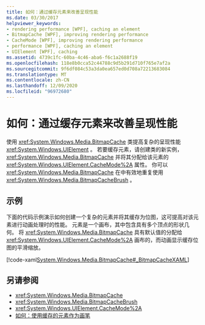 ```yaml
---
title: 如何：通过缓存元素来改善呈现性能
ms.date: 03/30/2017
helpviewer_keywords:
- rendering performance [WPF], caching an element
- BitmapCache [WPF], improving rendering performance
- CacheMode [WPF], improving rendering performance
- performance [WPF], caching an element
- UIElement [WPF], caching
ms.assetid: 4739c1fc-60ba-4c46-aba6-f6c1a2688f19
ms.openlocfilehash: 118e8b0cca52c44788c9d5b291d710f765e7af2a
ms.sourcegitcommit: 9f6df084c53a3da0ea657ed0d708a72213683084
ms.translationtype: MT
ms.contentlocale: zh-CN
ms.lasthandoff: 12/09/2020
ms.locfileid: "96972680"
---
```

# <a name="how-to-improve-rendering-performance-by-caching-an-element"></a>如何：通过缓存元素来改善呈现性能
使用 <xref:System.Windows.Media.BitmapCache> 类提高复杂的呈现性能 <xref:System.Windows.UIElement> 。 若要缓存元素，请创建类的新实例， <xref:System.Windows.Media.BitmapCache> 并将其分配给该元素的 <xref:System.Windows.UIElement.CacheMode%2A> 属性。 你可以 <xref:System.Windows.Media.BitmapCache> 在中有效地重复使用 <xref:System.Windows.Media.BitmapCacheBrush> 。  
  
## <a name="example"></a>示例  
 下面的代码示例演示如何创建一个复杂的元素并将其缓存为位图，这可提高对该元素进行动画处理时的性能。 元素是一个画布，其中包含具有多个顶点的形状几何。 将 <xref:System.Windows.Media.BitmapCache> 具有默认值的分配给 <xref:System.Windows.UIElement.CacheMode%2A> 画布的，而动画显示缓存位图的平滑缩放。  
  
 [!code-xaml[System.Windows.Media.BitmapCache#_BitmapCacheXAML](~/samples/snippets/csharp/VS_Snippets_Wpf/system.windows.media.bitmapcache/cs/window1.xaml#_bitmapcachexaml)]  
  
## <a name="see-also"></a>另请参阅

- <xref:System.Windows.Media.BitmapCache>
- <xref:System.Windows.Media.BitmapCacheBrush>
- <xref:System.Windows.UIElement.CacheMode%2A>
- [如何：使用缓存的元素作为画笔](how-to-use-a-cached-element-as-a-brush.md)
